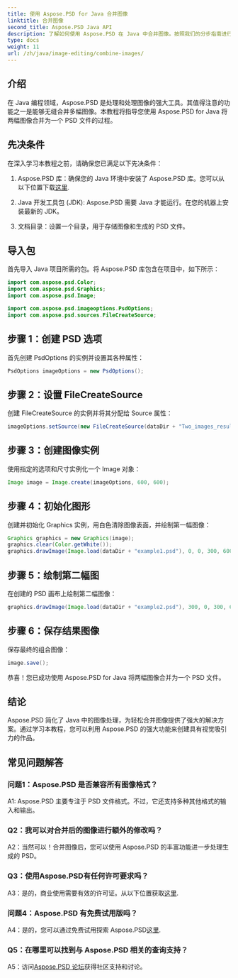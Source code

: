 ```yaml
---
title: 使用 Aspose.PSD for Java 合并图像
linktitle: 合并图像
second_title: Aspose.PSD Java API
description: 了解如何使用 Aspose.PSD 在 Java 中合并图像。按照我们的分步指南进行无缝图像组合。
type: docs
weight: 11
url: /zh/java/image-editing/combine-images/
---
```

## 介绍

在 Java 编程领域，Aspose.PSD 是处理和处理图像的强大工具。其值得注意的功能之一是能够无缝合并多幅图像。本教程将指导您使用 Aspose.PSD for Java 将两幅图像合并为一个 PSD 文件的过程。

## 先决条件

在深入学习本教程之前，请确保您已满足以下先决条件：

1.  Aspose.PSD 库：确保您的 Java 环境中安装了 Aspose.PSD 库。您可以从以下位置下载[这里](https://releases.aspose.com/psd/java/).

2. Java 开发工具包 (JDK): Aspose.PSD 需要 Java 才能运行。在您的机器上安装最新的 JDK。

3. 文档目录：设置一个目录，用于存储图像和生成的 PSD 文件。

## 导入包

首先导入 Java 项目所需的包。将 Aspose.PSD 库包含在项目中，如下所示：

```java
import com.aspose.psd.Color;
import com.aspose.psd.Graphics;
import com.aspose.psd.Image;

import com.aspose.psd.imageoptions.PsdOptions;
import com.aspose.psd.sources.FileCreateSource;
```

## 步骤 1：创建 PSD 选项

首先创建 PsdOptions 的实例并设置其各种属性：

```java
PsdOptions imageOptions = new PsdOptions();
```

## 步骤 2：设置 FileCreateSource

创建 FileCreateSource 的实例并将其分配给 Source 属性：

```java
imageOptions.setSource(new FileCreateSource(dataDir + "Two_images_result_out.psd", false));
```

## 步骤 3：创建图像实例

使用指定的选项和尺寸实例化一个 Image 对象：

```java
Image image = Image.create(imageOptions, 600, 600);
```

## 步骤 4：初始化图形

创建并初始化 Graphics 实例，用白色清除图像表面，并绘制第一幅图像：

```java
Graphics graphics = new Graphics(image);
graphics.clear(Color.getWhite());
graphics.drawImage(Image.load(dataDir + "example1.psd"), 0, 0, 300, 600);
```

## 步骤 5：绘制第二幅图

在创建的 PSD 画布上绘制第二幅图像：

```java
graphics.drawImage(Image.load(dataDir + "example2.psd"), 300, 0, 300, 600);
```

## 步骤 6：保存结果图像

保存最终的组合图像：

```java
image.save();
```

恭喜！您已成功使用 Aspose.PSD for Java 将两幅图像合并为一个 PSD 文件。

## 结论

Aspose.PSD 简化了 Java 中的图像处理，为轻松合并图像提供了强大的解决方案。通过学习本教程，您可以利用 Aspose.PSD 的强大功能来创建具有视觉吸引力的作品。

## 常见问题解答

### 问题1：Aspose.PSD 是否兼容所有图像格式？

A1: Aspose.PSD 主要专注于 PSD 文件格式。不过，它还支持多种其他格式的输入和输出。

### Q2：我可以对合并后的图像进行额外的修改吗？

A2：当然可以！合并图像后，您可以使用 Aspose.PSD 的丰富功能进一步处理生成的 PSD。

### Q3：使用Aspose.PSD有任何许可要求吗？

 A3：是的，商业使用需要有效的许可证。从以下位置获取[这里](https://purchase.aspose.com/buy).

### 问题4：Aspose.PSD 有免费试用版吗？

A4：是的，您可以通过免费试用探索 Aspose.PSD[这里](https://releases.aspose.com/).

### Q5：在哪里可以找到与 Aspose.PSD 相关的查询支持？

 A5：访问[Aspose.PSD 论坛](https://forum.aspose.com/c/psd/34)获得社区支持和讨论。
